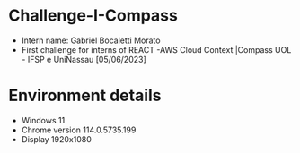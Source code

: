 # Challenge-I-Compass
- Intern name: Gabriel Bocaletti Morato
- First challenge for interns of REACT -AWS Cloud Context |Compass UOL - IFSP e UniNassau [05/06/2023]

# Environment details
- Windows 11
- Chrome version 114.0.5735.199
- Display 1920x1080
